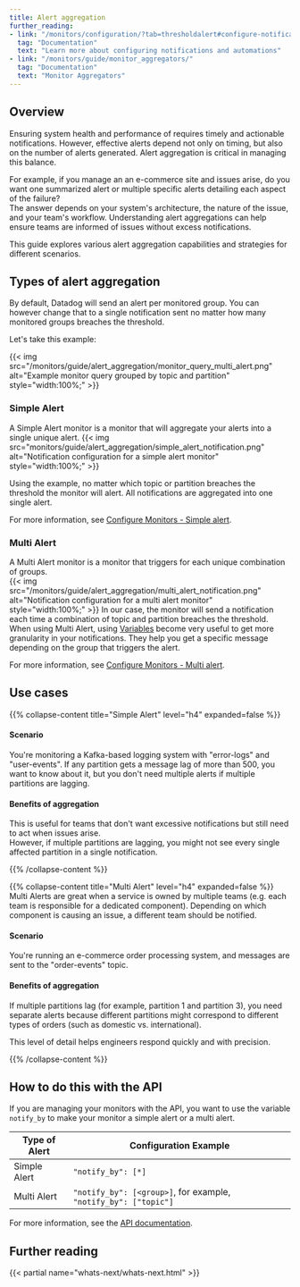```yaml
---
title: Alert aggregation 
further_reading:
- link: "/monitors/configuration/?tab=thresholdalert#configure-notifications-and-automations"
  tag: "Documentation"
  text: "Learn more about configuring notifications and automations"
- link: "/monitors/guide/monitor_aggregators/"
  tag: "Documentation"
  text: "Monitor Aggregators"
---
```


## Overview

Ensuring system health and performance of requires timely and actionable notifications. However, effective alerts depend not only on timing, but also on the number of alerts generated. Alert aggregation is critical in managing this balance.

For example, if you manage an an e-commerce site and issues arise, do you want one summarized alert or multiple specific alerts detailing each aspect of the failure?   
The answer depends on your system's architecture, the nature of the issue, and your team's workflow. Understanding alert aggregations can help ensure teams are informed of issues without excess notifications. 

This guide explores various alert aggregation capabilities and strategies for different scenarios.

## Types of alert aggregation 

By default, Datadog will send an alert per monitored group. You can however change that to a single notification sent no matter how many monitored groups breaches the threshold.

Let's take this example:

{{< img src="/monitors/guide/alert_aggregation/monitor_query_multi_alert.png" alt="Example monitor query grouped by topic and partition" style="width:100%;" >}}

### Simple Alert

A Simple Alert monitor is a monitor that will aggregate your alerts into a single unique alert.
{{< img src="monitors/guide/alert_aggregation/simple_alert_notification.png" alt="Notification configuration for a simple alert monitor" style="width:100%;" >}}

Using the example, no matter which topic or partition breaches the threshold the monitor will alert. All notifications are aggregated into one single alert.

For more information, see [Configure Monitors - Simple alert][1].

### Multi Alert

A Multi Alert monitor is a monitor that triggers for each unique combination of groups.  
{{< img src="/monitors/guide/alert_aggregation/multi_alert_notification.png" alt="Notification configuration for a multi alert monitor" style="width:100%;" >}}
In our case, the monitor will send a notification each time a combination of topic and partition breaches the threshold.  
When using Multi Alert, using [Variables][2] become very useful to get more granularity in your notifications. They help you get a specific message depending on the group that triggers the alert.

For more information, see [Configure Monitors - Multi alert][3].

## Use cases

{{% collapse-content title="Simple Alert" level="h4" expanded=false %}}
#### Scenario
You're monitoring a Kafka-based logging system with "error-logs" and "user-events". If any partition gets a message lag of more than 500, you want to know about it, but you don't need multiple alerts if multiple partitions are lagging.  

#### Benefits of aggregation
This is useful for teams that don't want excessive notifications but still need to act when issues arise.  
However, if multiple partitions are lagging, you might not see every single affected partition in a single notification.

{{% /collapse-content %}}

{{% collapse-content title="Multi Alert" level="h4" expanded=false %}}
Multi Alerts are great when a service is owned by multiple teams (e.g. each team is responsible for a dedicated component). Depending on which component is causing an issue, a different team should be notified.

#### Scenario
You're running an e-commerce order processing system, and messages are sent to the "order-events" topic.  
  
#### Benefits of aggregation
If multiple partitions lag (for example, partition 1 and partition 3), you need separate alerts because different partitions might correspond to different types of orders (such as domestic vs. international).  

This level of detail helps engineers respond quickly and with precision.

{{% /collapse-content %}}


## How to do this with the API

If you are managing your monitors with the API, you want to use the variable `notify_by` to make your monitor a simple alert or a multi alert.  

| Type of Alert     | Configuration Example                  |
|-------------------|----------------------------------------|
| Simple Alert      | `"notify_by": [*]`                     |
| Multi Alert       | `"notify_by": [<group>]`, for example, `"notify_by": ["topic"]` |

For more information, see the [API documentation][4].

## Further reading

{{< partial name="whats-next/whats-next.html" >}}

[1]: /monitors/configuration/?tab=thresholdalert#simple-alert
[2]: /monitors/notify/variables/?tab=is_alert#triggered-variables
[3]: /monitors/configuration/?tab=thresholdalert#multi-alert
[4]: /api/latest/monitors/#create-a-monitor